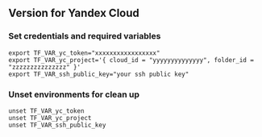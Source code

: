 ## Version for Yandex Cloud

### Set credentials and required variables

```
export TF_VAR_yc_token="xxxxxxxxxxxxxxxxx"
export TF_VAR_yc_project='{ cloud_id = "yyyyyyyyyyyyyy", folder_id = "zzzzzzzzzzzzzzz" }'
export TF_VAR_ssh_public_key="your ssh public key"
```

### Unset environments for clean up

```
unset TF_VAR_yc_token
unset TF_VAR_yc_project
unset TF_VAR_ssh_public_key
```